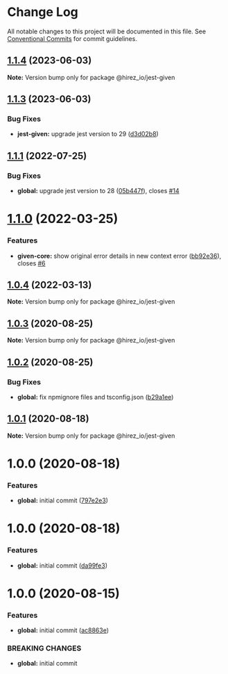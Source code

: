 # Change Log

All notable changes to this project will be documented in this file.
See [Conventional Commits](https://conventionalcommits.org) for commit guidelines.

## [1.1.4](https://github.com/hirezio/given/compare/@hirez_io/jest-given@1.1.3...@hirez_io/jest-given@1.1.4) (2023-06-03)

**Note:** Version bump only for package @hirez_io/jest-given





## [1.1.3](https://github.com/hirezio/given/compare/@hirez_io/jest-given@1.1.1...@hirez_io/jest-given@1.1.3) (2023-06-03)


### Bug Fixes

* **jest-given:** upgrade jest version to 29 ([d3d02b8](https://github.com/hirezio/given/commit/d3d02b8fbdd522bce2e41490dccfd27ebabe21df))





## [1.1.1](https://github.com/hirezio/given/compare/@hirez_io/jest-given@1.1.0...@hirez_io/jest-given@1.1.1) (2022-07-25)


### Bug Fixes

* **global:** upgrade jest version to 28 ([05b447f](https://github.com/hirezio/given/commit/05b447fcaf3cddfc346253f31e2630100488095c)), closes [#14](https://github.com/hirezio/given/issues/14)





# [1.1.0](https://github.com/hirezio/given/compare/@hirez_io/jest-given@1.0.4...@hirez_io/jest-given@1.1.0) (2022-03-25)


### Features

* **given-core:** show original error details in new context error ([bb92e36](https://github.com/hirezio/given/commit/bb92e365027f4f6f70583abc3b598795d6e491ba)), closes [#6](https://github.com/hirezio/given/issues/6)





## [1.0.4](https://github.com/hirezio/given/compare/@hirez_io/jest-given@1.0.3...@hirez_io/jest-given@1.0.4) (2022-03-13)

**Note:** Version bump only for package @hirez_io/jest-given





## [1.0.3](https://github.com/hirezio/given/compare/@hirez_io/jest-given@1.0.2...@hirez_io/jest-given@1.0.3) (2020-08-25)

**Note:** Version bump only for package @hirez_io/jest-given





## [1.0.2](https://github.com/hirezio/given/compare/@hirez_io/jest-given@1.0.1...@hirez_io/jest-given@1.0.2) (2020-08-25)


### Bug Fixes

* **global:** fix npmignore files and tsconfig.json ([b29a1ee](https://github.com/hirezio/given/commit/b29a1eeaa5739f93f4d5120477f7bcd23a60a121))





## [1.0.1](https://github.com/hirezio/given/compare/@hirez_io/jest-given@1.0.0...@hirez_io/jest-given@1.0.1) (2020-08-18)

**Note:** Version bump only for package @hirez_io/jest-given





# 1.0.0 (2020-08-18)

### Features

- **global:** initial commit ([797e2e3](https://github.com/hirezio/given/commit/797e2e373e23bfeeeaa669921aa7c047f6ee8d9c))

# 1.0.0 (2020-08-18)

### Features

- **global:** initial commit ([da99fe3](https://github.com/hirezio/given/commit/da99fe30c4021cd6534692d33555b2165970351e))

# 1.0.0 (2020-08-15)

### Features

- **global:** initial commit ([ac8863e](https://github.com/hirezio/given/commit/ac8863e91f8fc10f7437a9afa5a05c5dfd19fd74))

### BREAKING CHANGES

- **global:** initial commit
